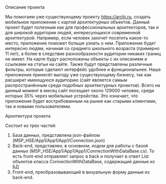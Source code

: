 Описание проекта


Мы помогаем уже существующему проекту https://archi.ru, создать мобильное приложение с картой архитектурных объектов. Данный проект будет полезным как для профессиональных архитекторов, так и для широкой аудитории людей, интересующихся современной архитектурой. Например, если человек захочет посетить какое-то место, приложение поможет больше узнать о нем. Приложение будет интересно людям, начиная со среднего школьного возраста (примерно 11 лет), а более в следствие разнообразности аудитории никаких границ не имеет. На карте будут расположены объекты с их описанием и ссылками на статьи на сайте. Также будут представлены различные фильтры, которые сделают интерфейс удобнее и функциональнее. Наше приложение принесёт выгоду уже существующему бизнесу, так как расширит имеющуюся аудиторию (сайт является самым распространённым среди подобных архитектурных проектов). Всего на данный момент в месяц сайт посещает около 129000 человек, среди которых 35% через мобильные устройства. Это означает, что приложение будет востребованным на рынке как старыми клиентами, так и новыми пользователями.


Архитектура проекта

Состоит из трех частей:
1) База данных, представлена json-файлом (MSP_HSE/App1/App1/App1/Connection.json)
2) Back-end, представлен, в основном, кодом для работы с базой данных (MSP_HSE/App1/App1/App1/ConnectionWithDataBase.cs). То есть front-end отправляет запрос в back и получает в ответ List объектов класса ConnectionWithDataBase, содержащий данные из БД
3) Front-end, преобразовывающий в визуальную форму данные из back-end.
